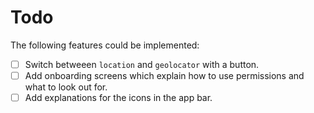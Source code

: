 # Todo

The following features could be implemented:

- [ ] Switch betweeen `location` and `geolocator` with a button.
- [ ] Add onboarding screens which explain how to use permissions and what to look out for.
- [ ] Add explanations for the icons in the app bar.